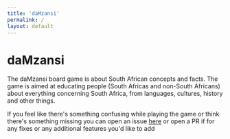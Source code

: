 ```yaml
---
title: 'daMzansi'
permalink: /
layout: default
---
```


# daMzansi

The daMzansi board game is about South African concepts and facts.
The game is aimed at educating people (South Africas and non-South Africans) about everything concerning South Africa, from languages, cultures, history and other things.

If you feel like there's something confusing while playing the game or think there's something missing you can open an issue [here](https://github.com/ndzalamabasa/daMzansi/issues) or open a PR if for any fixes or any additional features you'd like to add
